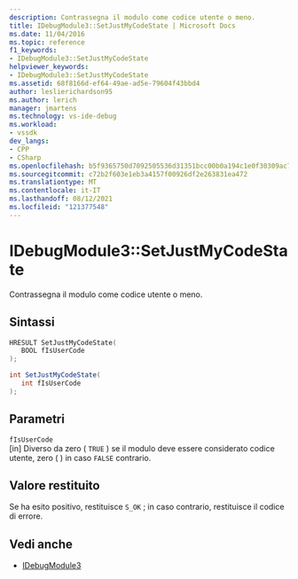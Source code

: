 ```yaml
---
description: Contrassegna il modulo come codice utente o meno.
title: IDebugModule3::SetJustMyCodeState | Microsoft Docs
ms.date: 11/04/2016
ms.topic: reference
f1_keywords:
- IDebugModule3::SetJustMyCodeState
helpviewer_keywords:
- IDebugModule3::SetJustMyCodeState
ms.assetid: 68f8166d-ef64-49ae-ad5e-79604f43bbd4
author: leslierichardson95
ms.author: lerich
manager: jmartens
ms.technology: vs-ide-debug
ms.workload:
- vssdk
dev_langs:
- CPP
- CSharp
ms.openlocfilehash: b5f9365750d7092505536d31351bcc00b0a194c1e0f30309ac7038f3d4998e2b
ms.sourcegitcommit: c72b2f603e1eb3a4157f00926df2e263831ea472
ms.translationtype: MT
ms.contentlocale: it-IT
ms.lasthandoff: 08/12/2021
ms.locfileid: "121377548"
---
```

# <a name="idebugmodule3setjustmycodestate"></a>IDebugModule3::SetJustMyCodeState
Contrassegna il modulo come codice utente o meno.

## <a name="syntax"></a>Sintassi

```cpp
HRESULT SetJustMyCodeState(
   BOOL fIsUserCode
);
```

```csharp
int SetJustMyCodeState(
   int fIsUserCode
);
```

## <a name="parameters"></a>Parametri
`fIsUserCode`\
[in] Diverso da zero ( `TRUE` ) se il modulo deve essere considerato codice utente, zero ( ) in caso `FALSE` contrario.

## <a name="return-value"></a>Valore restituito
 Se ha esito positivo, restituisce `S_OK` ; in caso contrario, restituisce il codice di errore.

## <a name="see-also"></a>Vedi anche
- [IDebugModule3](../../../extensibility/debugger/reference/idebugmodule3.md)
